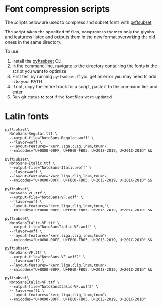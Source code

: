 # Font compression scripts

The scripts below are used to compress and subset fonts with [pyftsubset](https://rsms.me/fonttools-docs/subset.html)

The script takes the specified ttf files, compresses them to only the glyphs  and featuress listed and outputs them in the new format overwriting the old oness in the same directory.

To use:
1. Install the [pyftsubset](https://rsms.me/fonttools-docs/subset.html) CLI
2. In the command line, navigate to the directory containing the fonts in the script you want to optimize
3. First test by running `pyftsubset`. If you get an error you may need to add it to your PATH
4. If not, copy the entire block for a script, paste it to the command line and enter
5. Run git status to test if the font files were updated

# Latin fonts

<!--@todo: update with eot s-->

```
pyftsubset\
  NotoSans-Regular.ttf \
  --output-file="NotoSans-Regular.woff" \
  --flavor=woff \
  --layout-features="kern,liga,clig,lnum,tnum"\
  --unicodes="U+0000-00FF, U+FB00-FB05, U+2018-2019, U+201C-201D" &&

pyftsubset\
  NotoSans-Italic.ttf \
  --output-file="NotoSans-Italic.woff" \
  --flavor=woff \
  --layout-features="kern,liga,clig,lnum,tnum"\
  --unicodes="U+0000-00FF, U+FB00-FB05, U+2018-2019, U+201C-201D" &&

pyftsubset\
  NotoSans-VF.ttf \
  --output-file="NotoSans-VF.woff" \
  --flavor=woff \
  --layout-features="kern,liga,clig,lnum,tnum,"\
  --unicodes="U+0000-00FF, U+FB00-FB05, U+2018-2019, U+201C-201D" &&

pyftsubset\
  NotoSansItalic-VF.ttf \
  --output-file="NotoSansItalic-VF.woff" \
  --flavor=woff \
  --layout-features="kern,liga,clig,lnum,tnum"\
  --unicodes="U+0000-00FF, U+FB00-FB05, U+2018-2019, U+201C-201D" &&

pyftsubset\
  NotoSans-VF.ttf \
  --output-file="NotoSans-VF.woff2" \
  --flavor=woff2 \
  --layout-features="kern,liga,clig,lnum,tnum"\
  --unicodes="U+0000-00FF, U+FB00-FB05, U+2018-2019, U+201C-201D" &&

pyftsubset\
  NotoSansItalic-VF.ttf \
  --output-file="NotoSansItalic-VF.woff2" \
  --flavor=woff2 \
  --layout-features="kern,liga,clig,lnum,tnum"\
  --unicodes="U+0000-00FF, U+FB00-FB05, U+2018-2019, U+201C-201D"
```
